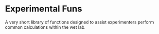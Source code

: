 # Experimental Funs

A very short library of functions designed to assist experimenters perform common calculations within the wet lab.